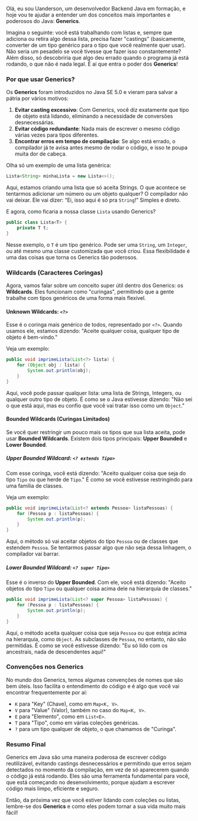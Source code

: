 Olá, eu sou Uanderson, um desenvolvedor Backend Java em formação, e hoje vou te ajudar a entender um dos conceitos mais importantes e poderosos do Java: **Generics**.

Imagina o seguinte: você está trabalhando com listas e, sempre que adiciona ou retira algo dessa lista, precisa fazer "castings" (basicamente, converter de um tipo genérico para o tipo que você realmente quer usar). Não seria um pesadelo se você tivesse que fazer isso constantemente? Além disso, só descobriria que algo deu errado quando o programa já está rodando, o que não é nada legal. É aí que entra o poder dos **Generics**!

### Por que usar Generics?

Os **Generics** foram introduzidos no Java SE 5.0 e vieram para salvar a pátria por vários motivos:

1. **Evitar casting excessivo**: Com Generics, você diz exatamente que tipo de objeto está lidando, eliminando a necessidade de conversões desnecessárias.
2. **Evitar código redundante**: Nada mais de escrever o mesmo código várias vezes para tipos diferentes.
3. **Encontrar erros em tempo de compilação**: Se algo está errado, o compilador já te avisa antes mesmo de rodar o código, e isso te poupa muita dor de cabeça.

Olha só um exemplo de uma lista genérica:

```java
Lista<String> minhaLista = new Lista<>();
```

Aqui, estamos criando uma lista que só aceita Strings. O que acontece se tentarmos adicionar um número ou um objeto qualquer? O compilador não vai deixar. Ele vai dizer: “Ei, isso aqui é só pra `String`!” Simples e direto.

E agora, como ficaria a nossa classe `Lista` usando Generics?

```java
public class Lista<T> {
    private T t;
}
```

Nesse exemplo, o `T` é um tipo genérico. Pode ser uma `String`, um `Integer`, ou até mesmo uma classe customizada que você criou. Essa flexibilidade é uma das coisas que torna os Generics tão poderosos.

### Wildcards (Caracteres Coringas)

Agora, vamos falar sobre um conceito super útil dentro dos Generics: os **Wildcards**. Eles funcionam como "curingas", permitindo que a gente trabalhe com tipos genéricos de uma forma mais flexível.

#### Unknown Wildcards: `<?>`

Esse é o coringa mais genérico de todos, representado por `<?>`. Quando usamos ele, estamos dizendo: "Aceite qualquer coisa, qualquer tipo de objeto é bem-vindo."

Veja um exemplo:

```java
public void imprimeLista(List<?> lista) {
    for (Object obj : lista) {
        System.out.println(obj);
    }
}
```

Aqui, você pode passar qualquer lista: uma lista de Strings, Integers, ou qualquer outro tipo de objeto. É como se o Java estivesse dizendo: "Não sei o que está aqui, mas eu confio que você vai tratar isso como um `Object`."

#### Bounded Wildcards (Curingas Limitados)

Se você quer restringir um pouco mais os tipos que sua lista aceita, pode usar **Bounded Wildcards**. Existem dois tipos principais: **Upper Bounded** e **Lower Bounded**.

##### Upper Bounded Wildcard: `<? extends Tipo>`

Com esse coringa, você está dizendo: "Aceito qualquer coisa que seja do tipo `Tipo` ou que herde de `Tipo`." É como se você estivesse restringindo para uma família de classes.

Veja um exemplo:

```java
public void imprimeLista(List<? extends Pessoa> listaPessoas) {
    for (Pessoa p : listaPessoas) {
        System.out.println(p);
    }
}
```

Aqui, o método só vai aceitar objetos do tipo `Pessoa` ou de classes que estendem `Pessoa`. Se tentarmos passar algo que não seja dessa linhagem, o compilador vai barrar.

##### Lower Bounded Wildcard: `<? super Tipo>`

Esse é o inverso do **Upper Bounded**. Com ele, você está dizendo: "Aceito objetos do tipo `Tipo` ou qualquer coisa acima dele na hierarquia de classes."

```java
public void imprimeLista(List<? super Pessoa> listaPessoas) {
    for (Pessoa p : listaPessoas) {
        System.out.println(p);
    }
}
```

Aqui, o método aceita qualquer coisa que seja `Pessoa` ou que esteja acima na hierarquia, como `Object`. As subclasses de `Pessoa`, no entanto, não são permitidas. É como se você estivesse dizendo: "Eu só lido com os ancestrais, nada de descendentes aqui!"

### Convenções nos Generics

No mundo dos Generics, temos algumas convenções de nomes que são bem úteis. Isso facilita o entendimento do código e é algo que você vai encontrar frequentemente por aí:

- `K` para "Key" (Chave), como em `Map<K, V>`.
- `V` para "Value" (Valor), também no caso do `Map<K, V>`.
- `E` para "Elemento", como em `List<E>`.
- `T` para "Tipo", como em várias coleções genéricas.
- `?` para um tipo qualquer de objeto, o que chamamos de "Curinga".

### Resumo Final

Generics em Java são uma maneira poderosa de escrever código reutilizável, evitando castings desnecessários e permitindo que erros sejam detectados no momento da compilação, em vez de só aparecerem quando o código já está rodando. Eles são uma ferramenta fundamental para você, que está começando no desenvolvimento, porque ajudam a escrever código mais limpo, eficiente e seguro.

Então, da próxima vez que você estiver lidando com coleções ou listas, lembre-se dos **Generics** e como eles podem tornar a sua vida muito mais fácil!
